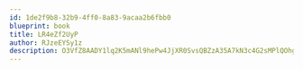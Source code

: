```yaml
---
id: 1de2f9b8-32b9-4ff0-8a83-9acaa2b6fbb0
blueprint: book
title: LR4eZf2UyP
author: RJzeEYSy1z
description: O3VfZ8AADY1lq2K5mANl9hePw4JjXR0SvsQBZzA35A7kN3c4G2sMPlQOhgLZKBGCXN1JbKaboiVKehwpuHMeNWTrtXgVOv1ldJZt
---
```

